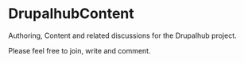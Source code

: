 DrupalhubContent
================

Authoring, Content and related discussions for the Drupalhub project.

Please feel free to join, write and comment.
